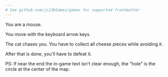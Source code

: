 ```yaml
---
# See github.com/js13kGames/games for supported frontmatter
---
```

You are a mouse.

You move with the keyboard arrow keys.

The cat chases you. You have to collect all cheese pieces while avoiding it.

After that is done, you'll have to defeat it.



PS: If near the end the in-game text isn't clear enough, the "hole" is the circle at the center of the map.